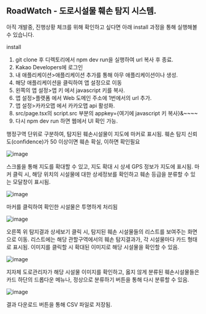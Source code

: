 ## RoadWatch - 도로시설물 훼손 탐지 시스템.

아직 개발중, 진행상황 체크를 위해 확인하고 싶다면 아래 install 과정을 통해 실행해볼 수 있습니다.

install 
1. git clone 후 디렉토리에서 npm dev run을 실행하여 url 복사 후 종료.
2. Kakao Developers에 로그인
3. 내 애플리케이션>애플리케이션 추가를 통해 아무 애플리케이션이나 생성.
4. 해당 애플리케이션을 클릭하여 앱 설정으로 이동
5. 왼쪽의 앱 설정>앱 키 에서 javascript 키를 복사.
6. 앱 설정>플랫폼 에서 Web 도메인 주소에 1번에서의 url 추가.
7. 앱 설정>카카오맵 에서 카카오맵 api 활성화.
8. src/page.tsx의  script.src 부분의 appkey={여기에 javascript 키 복사}&~~~~
9. 다시 npm dev run 하면 웹에서 UI 확인 가능.
   


행정구역 단위로 구분하여, 탐지된 훼손시설물이 지도에 마커로 표시됨.
훼손 탐지 신뢰도(confidence)가 50 이상이면 훼손 확실, 이하면 확인필요


![image](https://github.com/user-attachments/assets/3be0bb6e-0ed7-43a6-91c2-1d17046e7742)


스크롤을 통해 지도를 확대할 수 있고, 지도 확대 시 상세 GPS 정보가 지도에 표시됨.
마커 클릭 시, 해당 위치의 시설물에 대한 상세정보를 확인하고 훼손 등급을 분류할 수 있는 모달창이 표시됨.

![image](https://github.com/user-attachments/assets/11fee4b0-90e9-4ab3-920e-8f4854295e80)


마커를 클릭하여 확인한 시설물은 투명하게 처리됨

![image](https://github.com/user-attachments/assets/dee01db6-b4b8-4411-8eeb-852e875a423a)


오른쪽 위 탐지결과 상세보기 클릭 시, 탐지된 훼손 시설물들의 리스트를 보여주는 화면으로 이동.
리스트에는 해당 관할구역에서의 훼손 탐지결과가, 각 시설물마다 카드 형태로 표시됨.
이미지를 클릭할 시 확대된 이미지로 해당 시설물을 확인할 수 있음.

![image](https://github.com/user-attachments/assets/509bf3ba-9d9a-42d3-b825-70aa61cdd554)


지자체 도로관리자가 해당 시설물 이미지를 확인하고, 옳지 않게 분류된 훼손시설물들은 카드 하단의 드롭다운 메뉴나, 정상으로 분류하기 버튼을 통해 다시 분류할 수 있음. 

![image](https://github.com/user-attachments/assets/43c8150b-3553-4b08-ac4a-0ec9061d3ecf)


결과 다운로드 버튼을 통해 CSV 파일로 저장됨.
